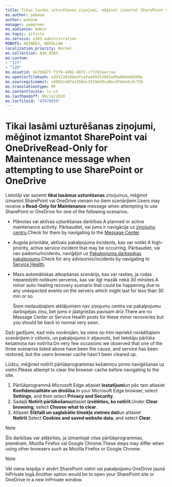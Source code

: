 ```yaml
---
title: Tikai lasāmi uzturēšanas ziņojumi, mēģinot izmantot SharePoint vai OneDrive
ms.author: pebaum
author: pebaum
manager: pamgreen
ms.audience: Admin
ms.topic: article
ms.service: o365-administration
ROBOTS: NOINDEX, NOFOLLOW
localization_priority: Normal
ms.collection: Adm_O365
ms.custom:
- "127"
- "128"
ms.assetid: de7b6877-f3f9-4402-8072-c73783aaccaa
ms.openlocfilehash: a3d313816beefcefa4d93528d3ad9a684e60390e
ms.sourcegitcommit: c6692ce0fa1358ec3529e59ca0ecdfdea4cdc759
ms.translationtype: MT
ms.contentlocale: lv-LV
ms.lasthandoff: 09/14/2020
ms.locfileid: "47670839"
---
```

# <a name="read-only-for-maintenance-message-when-attempting-to-use-sharepoint-or-onedrive"></a><span data-ttu-id="234d4-102">Tikai lasāmi uzturēšanas ziņojumi, mēģinot izmantot SharePoint vai OneDrive</span><span class="sxs-lookup"><span data-stu-id="234d4-102">Read-Only for Maintenance message when attempting to use SharePoint or OneDrive</span></span>

<span data-ttu-id="234d4-103">Lietotāji var saņemt **tikai lasāmus uzturēšanas** ziņojumus, mēģinot izmantot SharePoint vai OneDrive vienam no šiem scenārijiem.</span><span class="sxs-lookup"><span data-stu-id="234d4-103">Users may receive a **Read-Only for Maintenance** message when attempting to use SharePoint or OneDrive for one of the following scenarios.</span></span> 

-   <span data-ttu-id="234d4-104">Plānotas vai aktīvas uzturēšanas darbības.</span><span class="sxs-lookup"><span data-stu-id="234d4-104">A planned or active maintenance activity.</span></span>  <span data-ttu-id="234d4-105">Pārbaudiet, vai jums ir navigācija uz [ziņojumu centru](https://portal.office.com/adminportal/home#/messagecenter).</span><span class="sxs-lookup"><span data-stu-id="234d4-105">Check for them by navigating to the [Message Center](https://portal.office.com/adminportal/home#/messagecenter).</span></span>
-   <span data-ttu-id="234d4-106">Augsta prioritāte, aktīvais pakalpojuma incidents, kas var notikt.</span><span class="sxs-lookup"><span data-stu-id="234d4-106">A high-priority, active service incident that may be occurring.</span></span> <span data-ttu-id="234d4-107">Pārbaudiet, vai nav padomu/incidentu, naviģējot uz [Pakalpojuma darbspējas pakalpojumu](https://portal.office.com/adminportal/home#/servicehealth).</span><span class="sxs-lookup"><span data-stu-id="234d4-107">Check for any advisories/incidents by navigating to [Service Health](https://portal.office.com/adminportal/home#/servicehealth).</span></span>
-   <span data-ttu-id="234d4-108">Mazs automātiskas atkopšanas scenārijs, kas var rasties, ja rodas neparedzēti notikumi serveros, kas var ilgt mazāk nekā 30 minūtes.</span><span class="sxs-lookup"><span data-stu-id="234d4-108">A minor auto-healing recovery scenario that could be happening due to any unexpected events on the servers which might last for less than 30 min or so.</span></span> 
    
    <span data-ttu-id="234d4-109">Šiem nedaudzajiem atklājumiem nav ziņojumu centra vai pakalpojumu darbspējas ziņu, bet jums ir jāatgriežas pavisam drīz.</span><span class="sxs-lookup"><span data-stu-id="234d4-109">There are no Message Center or Service Health posts for these minor recoveries but you should be back to normal very soon.</span></span>

<span data-ttu-id="234d4-110">Daži gadījumi, kad mēs novērojām, ka viens no trim iepriekš norādītajiem scenārijiem ir cēlonis, un pakalpojums ir atjaunots, bet lietotāju pārlūka kešatmiņa nav notīrīta.</span><span class="sxs-lookup"><span data-stu-id="234d4-110">On very few occasions we observed that one of the three scenarios listed above have been the cause, and service has been restored, but the users browser cache hasn’t been cleared up.</span></span>

<span data-ttu-id="234d4-111">Lūdzu, mēģiniet notīrīt pārlūkprogrammas kešatmiņu pirms naviģēšanas uz vietni.</span><span class="sxs-lookup"><span data-stu-id="234d4-111">Please attempt to clear the browser cache before navigating to the site.</span></span>

1. <span data-ttu-id="234d4-112">Pārlūkprogrammā Microsoft Edge atlasiet **Iestatījumi**un pēc tam atlasiet **Konfidencialitāte un drošība**.</span><span class="sxs-lookup"><span data-stu-id="234d4-112">In your Microsoft Edge browser, select **Settings**, and then select **Privacy and Security**.</span></span>
2. <span data-ttu-id="234d4-113">Sadaļā **Notīrīt pārlūkošanu**atlasiet **izvēlēties, ko notīrīt**.</span><span class="sxs-lookup"><span data-stu-id="234d4-113">Under **Clear browsing**, select **Choose what to clear**.</span></span>
3. <span data-ttu-id="234d4-114">Atlasiet **Sīkfaili un saglabātie tīmekļa vietnes dati**un atlasiet **Notīrīt**.</span><span class="sxs-lookup"><span data-stu-id="234d4-114">Select **Cookies and saved website data**, and select **Clear**.</span></span>

>[!Note] 
> <span data-ttu-id="234d4-115">Šīs darbības var atšķirties, ja izmantojat citas pārlūkprogrammas, piemēram, Mozilla Firefox vai Google Chrome.</span><span class="sxs-lookup"><span data-stu-id="234d4-115">These steps may differ when using other browsers such as Mozilla Firefox or Google Chrome.</span></span>

>[!Note] 
> <span data-ttu-id="234d4-116">Vēl viena iespēja ir atvērt SharePoint vietni vai pakalpojumu OneDrive jaunā InPrivate logā.</span><span class="sxs-lookup"><span data-stu-id="234d4-116">Another option would be to open your SharePoint site or OneDrive in a new InPrivate window.</span></span>